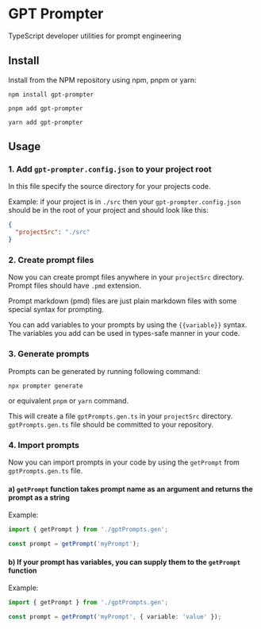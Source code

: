 # GPT Prompter

TypeScript developer utilities for prompt engineering

## Install

Install from the NPM repository using npm, pnpm or yarn:

```shell
npm install gpt-prompter
```

```shell
pnpm add gpt-prompter
```

```shell
yarn add gpt-prompter
```

## Usage

### 1. Add `gpt-prompter.config.json` to your project root

In this file specify the source directory for your projects code.

Example: if your project is in `./src` then your `gpt-prompter.config.json` should be in the root of your project and should look like this:

```json
{
  "projectSrc": "./src"
}
```

### 2. Create prompt files

Now you can create prompt files anywhere in your `projectSrc` directory.
Prompt files should have `.pmd` extension.

Prompt markdown (pmd) files are just plain markdown files with some special syntax for prompting.

You can add variables to your prompts by using the `{{variable}}` syntax.
The variables you add can be used in types-safe manner in your code.

### 3. Generate prompts

Prompts can be generated by running following command:

```shell
npx prompter generate
```

or equivalent `pnpm` or `yarn` command.

This will create a file `gptPrompts.gen.ts` in your `projectSrc` directory.
`gptPrompts.gen.ts` file should be committed to your repository.

### 4. Import prompts

Now you can import prompts in your code by using the `getPrompt` from `gptPrompts.gen.ts` file.

#### a) `getPrompt` function takes prompt name as an argument and returns the prompt as a string

Example:

```ts
import { getPrompt } from './gptPrompts.gen';

const prompt = getPrompt('myPrompt');
```

#### b) If your prompt has variables, you can supply them to the `getPrompt` function

Example:

```ts
import { getPrompt } from './gptPrompts.gen';

const prompt = getPrompt('myPrompt', { variable: 'value' });
```
